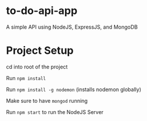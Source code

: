 # to-do-api-app

 A simple API using NodeJS, ExpressJS, and MongoDB

# Project Setup
cd into root of the project

Run ```npm install```

Run ```npm install -g nodemon``` (installs nodemon globally)

Make sure to have ```mongod``` running

Run ```npm start``` to run the NodeJS Server
